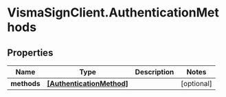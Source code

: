 # VismaSignClient.AuthenticationMethods

## Properties
Name | Type | Description | Notes
------------ | ------------- | ------------- | -------------
**methods** | [**[AuthenticationMethod]**](AuthenticationMethod.md) |  | [optional] 


